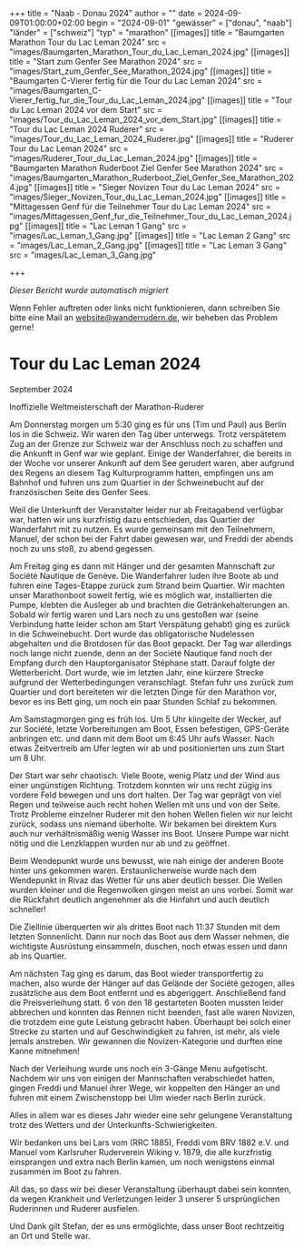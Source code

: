 +++
title = "Naab - Donau 2024"
author = ""
date = 2024-09-09T01:00:00+02:00
begin = "2024-09-01"
"gewässer" = ["donau", "naab"]
"länder" = ["schweiz"]
"typ" = "marathon"
[[images]]
title = "Baumgarten Marathon Tour du Lac Leman 2024"
src = "images/Baumgarten_Marathon_Tour_du_Lac_Leman_2024.jpg"
[[images]]
title = "Start zum Genfer See Marathon 2024"
src = "images/Start_zum_Genfer_See_Marathon_2024.jpg"
[[images]]
title = "Baumgarten C-Vierer fertig für die Tour du Lac Leman 2024"
src = "images/Baumgarten_C-Vierer_fertig_fur_die_Tour_du_Lac_Leman_2024.jpg"
[[images]]
title = "Tour du Lac Leman 2024 vor dem Start"
src = "images/Tour_du_Lac_Leman_2024_vor_dem_Start.jpg"
[[images]]
title = "Tour du Lac Leman 2024 Ruderer"
src = "images/Tour_du_Lac_Leman_2024_Ruderer.jpg"
[[images]]
title = "Ruderer Tour du Lac Leman 2024"
src = "images/Ruderer_Tour_du_Lac_Leman_2024.jpg"
[[images]]
title = "Baumgarten Marathon Ruderboot Ziel Genfer See Marathon 2024"
src = "images/Baumgarten_Marathon_Ruderboot_Ziel_Genfer_See_Marathon_2024.jpg"
[[images]]
title = "Sieger Novizen Tour du Lac Leman 2024"
src = "images/Sieger_Novizen_Tour_du_Lac_Leman_2024.jpg"
[[images]]
title = "Mittagessen Genf für die Teilnehmer Tour du Lac Leman 2024"
src = "images/Mittagessen_Genf_fur_die_Teilnehmer_Tour_du_Lac_Leman_2024.jpg"
[[images]]
title = "Lac Leman 1 Gang"
src = "images/Lac_Leman_1_Gang.jpg"
[[images]]
title = "Lac Leman 2 Gang"
src = "images/Lac_Leman_2_Gang.jpg"
[[images]]
title = "Lac Leman 3 Gang"
src = "images/Lac_Leman_3_Gang.jpg"

+++


*Dieser Bericht wurde automatisch migriert*

Wenn Fehler auftreten oder links nicht funktionieren, dann schreiben Sie bitte eine Mail an website@wanderrudern.de, wir beheben das Problem gerne!



# Tour du Lac Leman 2024


September 2024

Inoffizielle Weltmeisterschaft der Marathon-Ruderer

Am Donnerstag morgen um 5:30 ging es für uns (Tim und Paul) aus Berlin los in die Schweiz. Wir waren den Tag über unterwegs. Trotz verspätetem Zug an der Grenze zur Schweiz war der Anschluss noch zu schaffen und die Ankunft in Genf war wie geplant. Einige der Wanderfahrer, die bereits in der Woche vor unserer Ankunft auf dem See gerudert waren, aber aufgrund des Regens an diesem Tag Kulturprogramm hatten, empfingen uns am Bahnhof und fuhren uns zum Quartier in der Schweinebucht auf der französischen Seite des Genfer Sees.

Weil die Unterkunft der Veranstalter leider nur ab Freitagabend verfügbar war, hatten wir uns kurzfristig dazu entschieden, das Quartier der Wanderfahrt mit zu nutzen. Es wurde gemeinsam mit den Teilnehmern, Manuel, der schon bei der Fahrt dabei gewesen war, und Freddi der abends noch zu uns stoß, zu abend gegessen.

Am Freitag ging es dann mit Hänger und der gesamten Mannschaft zur Société Nautique de Genève. Die Wanderfahrer luden ihre Boote ab und fuhren eine Tages-Etappe zurück zum Strand beim Quartier. Wir machten unser Marathonboot soweit fertig, wie es möglich war, installierten die Pumpe, klebten die Ausleger ab und brachten die Getränkehalterungen an. Sobald wir fertig waren und Lars noch zu uns gestoßen war (seine Verbindung hatte leider schon am Start Verspätung gehabt) ging es zurück in die Schweinebucht. Dort wurde das obligatorische Nudelessen abgehalten und die Brotdosen für das Boot gepackt. Der Tag war allerdings noch lange nicht zuende, denn an der Société Nautique fand noch der Empfang durch den Hauptorganisator Stéphane statt. Darauf folgte der Wetterbericht. Dort wurde, wie im letzten Jahr, eine kürzere Strecke aufgrund der Wetterbedingungen veranschlagt. Stefan fuhr uns zurück zum Quartier und dort bereiteten wir die letzten Dinge für den Marathon vor, bevor es ins Bett ging, um noch ein paar Stunden Schlaf zu bekommen.

Am Samstagmorgen ging es früh los. Um 5 Uhr klingelte der Wecker, auf zur Société, letzte Vorbereitungen am Boot, Essen befestigen, GPS-Geräte anbringen etc. und dann mit dem Boot um 6:45 Uhr aufs Wasser. Nach etwas Zeitvertreib am Ufer legten wir ab und positionierten uns zum Start um 8 Uhr.

Der Start war sehr chaotisch. Viele Boote, wenig Platz und der Wind aus einer ungünstigen Richtung. Trotzdem konnten wir uns recht zügig ins vordere Feld bewegen und uns dort halten. Der Tag war geprägt von viel Regen und teilweise auch recht hohen Wellen mit uns und von der Seite. Trotz Probleme einzelner Ruderer mit den hohen Wellen fielen wir nur leicht zurück, sodass uns niemand überholte. Wir bekamen bei direktem Kurs auch nur verhältnismäßig wenig Wasser ins Boot. Unsere Pumpe war nicht nötig und die Lenzklappen wurden nur ab und zu geöffnet.

Beim Wendepunkt wurde uns bewusst, wie nah einige der anderen Boote hinter uns gekommen waren. Erstaunlicherweise wurde nach dem Wendepunkt in Rivaz das Wetter für uns aber deutlich besser. Die Wellen wurden kleiner und die Regenwolken gingen meist an uns vorbei. Somit war die Rückfahrt deutlich angenehmer als die Hinfahrt und auch deutlich schneller!

Die Ziellinie überquerten wir als drittes Boot nach 11:37 Stunden mit dem letzten Sonnenlicht. Dann nur noch das Boot aus dem Wasser nehmen, die wichtigste Ausrüstung einsammeln, duschen, noch etwas essen und dann ab ins Quartier.

Am nächsten Tag ging es darum, das Boot wieder transportfertig zu machen, also wurde der Hänger auf das Gelände der Société gezogen, alles zusätzliche aus dem Boot entfernt und es abgeriggert. Anschließend fand die Preisverleihung statt. 6 von den 18 gestarteten Booten mussten leider abbrechen und konnten das Rennen nicht beenden, fast alle waren Novizen, die trotzdem eine gute Leistung gebracht haben. Überhaupt bei solch einer Strecke zu starten und auf Geschwindigkeit zu fahren, ist mehr, als viele jemals anstreben. Wir gewannen die Novizen-Kategorie und durften eine Kanne mitnehmen!

Nach der Verleihung wurde uns noch ein 3-Gänge Menu aufgetischt. Nachdem wir uns von einigen der Mannschaften verabschiedet hatten, gingen Freddi und Manuel ihrer Wege, wir koppelten den Hänger an und fuhren mit einem Zwischenstopp bei Ulm wieder nach Berlin zurück.

Alles in allem war es dieses Jahr wieder eine sehr gelungene Veranstaltung trotz des Wetters und der Unterkunfts-Schwierigkeiten.

Wir bedanken uns bei Lars vom (RRC 1885), Freddi vom BRV 1882 e.V. und Manuel vom Karlsruher Ruderverein Wiking v. 1879, die alle kurzfristig einsprangen und extra nach Berlin kamen, um noch wenigstens einmal zusammen im Boot zu fahren.

All das, so dass wir bei dieser Veranstaltung überhaupt dabei sein konnten, da wegen Krankheit und Verletzungen leider 3 unserer 5 ursprünglichen Ruderinnen und Ruderer ausfielen.

Und Dank gilt Stefan, der es uns ermöglichte, dass unser Boot rechtzeitig an Ort und Stelle war.